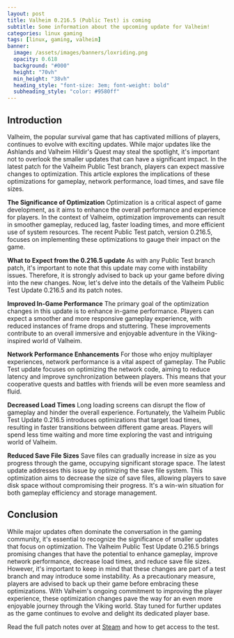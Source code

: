 ```yaml
---
layout: post
title: Valheim 0.216.5 (Public Test) is coming
subtitle: Some information about the upcoming update for Valheim!
categories: linux gaming
tags: [linux, gaming, valheim]
banner:
  image: /assets/images/banners/loxriding.png
  opacity: 0.618
  background: "#000"
  height: "70vh"
  min_height: "38vh"
  heading_style: "font-size: 3em; font-weight: bold"
  subheading_style: "color: #9580ff"
---
```

## Introduction
Valheim, the popular survival game that has captivated millions of players, continues to evolve with exciting updates. While major updates like the Ashlands and Valheim Hildir's Quest may steal the spotlight, it's important not to overlook the smaller updates that can have a significant impact. In the latest patch for the Valheim Public Test branch, players can expect massive changes to optimization. This article explores the implications of these optimizations for gameplay, network performance, load times, and save file sizes.

**The Significance of Optimization**
Optimization is a critical aspect of game development, as it aims to enhance the overall performance and experience for players. In the context of Valheim, optimization improvements can result in smoother gameplay, reduced lag, faster loading times, and more efficient use of system resources. The recent Public Test patch, version 0.216.5, focuses on implementing these optimizations to gauge their impact on the game.

**What to Expect from the 0.216.5 update**
As with any Public Test branch patch, it's important to note that this update may come with instability issues. Therefore, it is strongly advised to back up your game before diving into the new changes. Now, let's delve into the details of the Valheim Public Test Update 0.216.5 and its patch notes.

**Improved In-Game Performance**
The primary goal of the optimization changes in this update is to enhance in-game performance. Players can expect a smoother and more responsive gameplay experience, with reduced instances of frame drops and stuttering. These improvements contribute to an overall immersive and enjoyable adventure in the Viking-inspired world of Valheim.

**Network Performance Enhancements**
For those who enjoy multiplayer experiences, network performance is a vital aspect of gameplay. The Public Test update focuses on optimizing the network code, aiming to reduce latency and improve synchronization between players. This means that your cooperative quests and battles with friends will be even more seamless and fluid.

**Decreased Load Times**
Long loading screens can disrupt the flow of gameplay and hinder the overall experience. Fortunately, the Valheim Public Test Update 0.216.5 introduces optimizations that target load times, resulting in faster transitions between different game areas. Players will spend less time waiting and more time exploring the vast and intriguing world of Valheim.

**Reduced Save File Sizes**
Save files can gradually increase in size as you progress through the game, occupying significant storage space. The latest update addresses this issue by optimizing the save file system. This optimization aims to decrease the size of save files, allowing players to save disk space without compromising their progress. It's a win-win situation for both gameplay efficiency and storage management.

## Conclusion
While major updates often dominate the conversation in the gaming community, it's essential to recognize the significance of smaller updates that focus on optimization. The Valheim Public Test Update 0.216.5 brings promising changes that have the potential to enhance gameplay, improve network performance, decrease load times, and reduce save file sizes. However, it's important to keep in mind that these changes are part of a test branch and may introduce some instability. As a precautionary measure, players are advised to back up their game before embracing these optimizations. With Valheim's ongoing commitment to improving the player experience, these optimization changes pave the way for an even more enjoyable journey through the Viking world. Stay tuned for further updates as the game continues to evolve and delight its dedicated player base.

Read the full patch notes over at [Steam](https://store.steampowered.com/news/app/892970/view/5448836977170331099) and how to get access to the test.